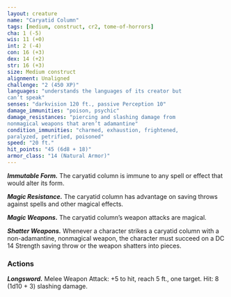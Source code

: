```yaml
---
layout: creature
name: "Caryatid Column"
tags: [medium, construct, cr2, tome-of-horrors]
cha: 1 (-5)
wis: 11 (+0)
int: 2 (-4)
con: 16 (+3)
dex: 14 (+2)
str: 16 (+3)
size: Medium construct
alignment: Unaligned
challenge: "2 (450 XP)"
languages: "understands the languages of its creator but
can’t speak"
senses: "darkvision 120 ft., passive Perception 10"
damage_immunities: "poison, psychic"
damage_resistances: "piercing and slashing damage from
nonmagical weapons that aren’t adamantine"
condition_immunities: "charmed, exhaustion, frightened,
paralyzed, petrified, poisoned"
speed: "20 ft."
hit_points: "45 (6d8 + 18)"
armor_class: "14 (Natural Armor)"
---
```


***Immutable Form.*** The caryatid column is immune to any spell or effect
that would alter its form.

***Magic Resistance.*** The caryatid column has advantage on saving
throws against spells and other magical effects.

***Magic Weapons.*** The caryatid column’s weapon attacks are magical.

***Shatter Weapons.*** Whenever a character strikes a caryatid column with
a non-adamantine, nonmagical weapon, the character must succeed on a
DC 14 Strength saving throw or the weapon shatters into pieces.

### Actions

***Longsword.*** Melee Weapon Attack: +5 to hit, reach 5 ft., one target. Hit:
8 (1d10 + 3) slashing damage.
